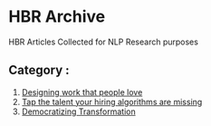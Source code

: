# HBR Archive

HBR Articles Collected for NLP Research purposes

## Category :

  1. [Designing work that people love](designing-work-that-people-love)
  2. [Tap the talent your hiring algorithms are missing](tap-the-talent-your-hiring-algorithms-are-missing.md)
  3. [Democratizing Transformation](democratizing-transformation.md)




